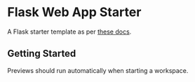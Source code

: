 # Flask Web App Starter

A Flask starter template as per [these docs](https://flask.palletsprojects.com/en/3.0.x/quickstart/#a-minimal-application).

## Getting Started

Previews should run automatically when starting a workspace.
